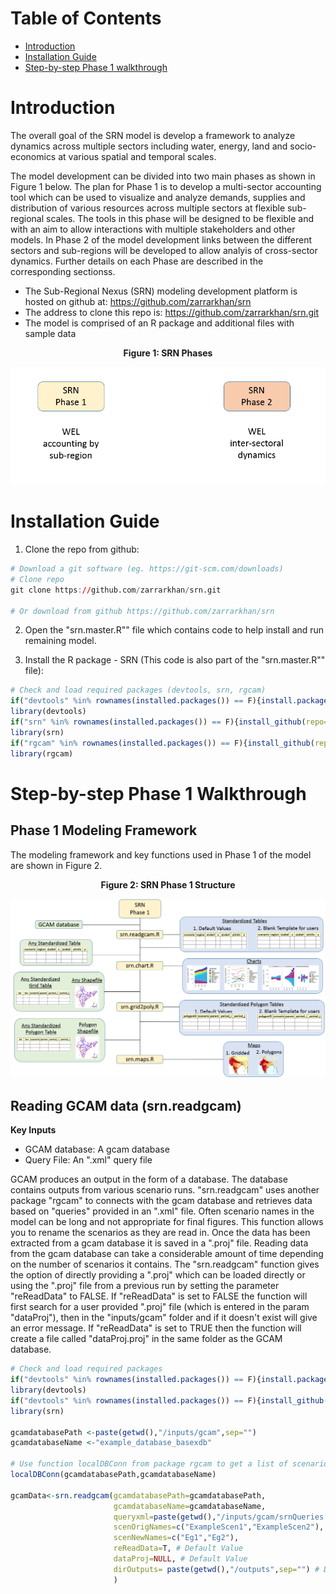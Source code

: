 

# Table of Contents

* [Introduction](#Introduction)
* [Installation Guide](#InstallGuide)
* [Step-by-step Phase 1 walkthrough](#Phase1WalkThrough)


# <a name="Introduction"></a>Introduction

The overall goal of the SRN model is develop a framework to analyze dynamics across multiple sectors including water, energy, land and socio-economics at various spatial and temporal scales. 

The model development can be divided into two main phases as shown in Figure 1 below. The plan for Phase 1 is to develop a multi-sector accounting tool which can be used to visualize and analyze demands, supplies and distribution of various resources across multiple sectors at flexible sub-regional scales. The tools in this phase will be designed to be flexible and with an aim to allow interactions with multiple stakeholders and other models. In Phase 2 of the model development links between the different sectors and sub-regions will be developed to allow analyis of cross-sector dynamics. Further details on each Phase are described in the corresponding sectionss.  

- The Sub-Regional Nexus (SRN) modeling development platform is hosted on github at: https://github.com/zarrarkhan/srn
- The address to clone this repo is: https://github.com/zarrarkhan/srn.git
- The model is comprised of an R package and additional files with sample data

<p align="center"> <b> Figure 1: SRN Phases </b> </p>
<p align="center"> <img src="READMEfigs/srn_workflowLongTerm.png" alt="SRN Phases"></p>


# <a name="InstallGuide"></a>Installation Guide

1. Clone the repo from github:

```r
# Download a git software (eg. https://git-scm.com/downloads)
# Clone repo
git clone https://github.com/zarrarkhan/srn.git

# Or download from github https://github.com/zarrarkhan/srn 
```  

2. Open the "srn.master.R"" file which contains code to help install and run remaining model.


2. Install the R package - SRN (This code is also part of the "srn.master.R"" file):

```r
# Check and load required packages (devtools, srn, rgcam)
if("devtools" %in% rownames(installed.packages()) == F){install.packages("devtools")}
library(devtools)
if("srn" %in% rownames(installed.packages()) == F){install_github(repo="zarrarkhan/srn")}
library(srn)
if("rgcam" %in% rownames(installed.packages()) == F){install_github(repo="JGCRI/rgcam")}
library(rgcam)
```  

# <a name="Phase1WalkThrough"></a> Step-by-step Phase 1 Walkthrough

## Phase 1 Modeling Framework

The modeling framework and key functions used in Phase 1 of the model are shown in Figure 2.

<p align="center"> <b> Figure 2: SRN Phase 1 Structure </b> </p>
<p align="center"> <img src="READMEfigs/srn_workflowPhase1.png" alt="SRN Phases"></p>


## Reading GCAM data (srn.readgcam)

<b> Key Inputs </b>  

- GCAM database: A gcam database
- Query File: An ".xml" query file

GCAM produces an output in the form of a database. The database contains outputs from various scenario runs. "srn.readgcam" uses another package "rgcam" to connects with the gcam database and retrieves data based on "queries" provided in an ".xml" file. Often scenario names in the model can be long and not appropriate for final figures. This function allows you to rename the scenarios as they are read in. Once the data has been extracted from a gcam database it is saved in a ".proj" file. Reading data from the gcam database can take a considerable amount of time depending on the number of scenarios it contains. The "srn.readgcam" function gives the option of directly providing a ".proj" which can be loaded directly or using the ".proj" file from a previous run by setting the parameter "reReadData" to FALSE. If "reReadData" is set to FALSE the function will first search for a user provided ".proj" file (which is entered in the param "dataProj"), then in the "inputs/gcam" folder and if it doesn't exist will give an error message. If "reReadData" is set to TRUE then the function will create a file called "dataProj.proj" in the same folder as the GCAM database.

```r
# Check and load required packages
if("devtools" %in% rownames(installed.packages()) == F){install.packages("devtools")}
library(devtools)
if("devtools" %in% rownames(installed.packages()) == F){install_github(repo="zarrarkhan/srn")} 
library(srn)

gcamdatabasePath <-paste(getwd(),"/inputs/gcam",sep="")
gcamdatabaseName <-"example_database_basexdb"

# Use function localDBConn from package rgcam to get a list of scenarios if needed.
localDBConn(gcamdatabasePath,gcamdatabaseName)

gcamData<-srn.readgcam(gcamdatabasePath=gcamdatabasePath,
                       gcamdatabaseName=gcamdatabaseName,
                       queryxml=paste(getwd(),"/inputs/gcam/srnQueries.xml",sep=""),
                       scenOrigNames=c("ExampleScen1","ExampleScen2"),
                       scenNewNames=c("Eg1","Eg2"),
                       reReadData=T, # Default Value
                       dataProj=NULL, # Default Value
                       dirOutputs= paste(getwd(),"/outputs",sep="") # Default Value
                       )
```  
